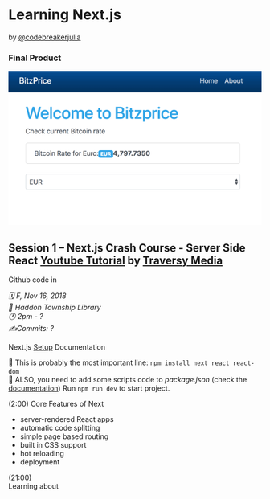 # Learning Next.js

by [@codebreakerjulia](https://www.instagram.com/codebreakerjulia/)

### Final Product
![final](/assets/final.gif)

## Session 1 – Next.js Crash Course - Server Side React [Youtube Tutorial](https://www.youtube.com/watch?v=IkOVe40Sy0U) by [Traversy Media](https://www.youtube.com/channel/UC29ju8bIPH5as8OGnQzwJyA)

Github code in

*🗓 F, Nov 16, 2018* <br>
*📍 Haddon Township Library* <br>
*🕐 2pm - ?* <br>
*✍️Commits: ?* <br>

Next.js [Setup](https://nextjs.org/docs/) Documentation

🚩 This is probably the most important line: ```npm install next react react-dom```<br>
🚩 ALSO, you need to add some scripts code to *package.json* (check the [documentation](https://nextjs.org/docs/))
Run ```npm run dev``` to start project.<br>


(2:00) Core Features of Next
* server-rendered React apps
* automatic code splitting
* simple page based routing
* built in CSS support
* hot reloading
* deployment

(21:00)<br>
Learning about <style jsx> for styling and Layout (how it displays props.children) has been most interesting so far
![20min](/assets/20-min.gif)


## Conclusion
Don't think I need any more tutorials to understand Next.js - it doesn't seem that complicated🤷🏻😊.

